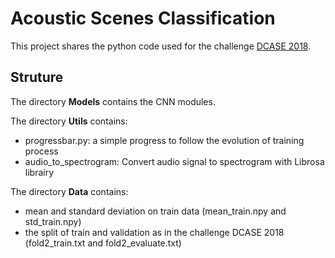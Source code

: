 # Acoustic Scenes Classification

This project shares the python code used for the challenge [DCASE 2018](http://dcase.community/challenge2018/index).

## Struture
The directory **Models** contains the CNN modules.

The directory **Utils** contains:
* progressbar.py: a simple progress to follow the evolution of training process
* audio_to_spectrogram: Convert audio signal to spectrogram with Librosa librairy

The directory **Data** contains:
* mean and standard deviation on train data (mean_train.npy and std_train.npy)
* the split of train and validation as in the challenge DCASE 2018 (fold2_train.txt and fold2_evaluate.txt)


